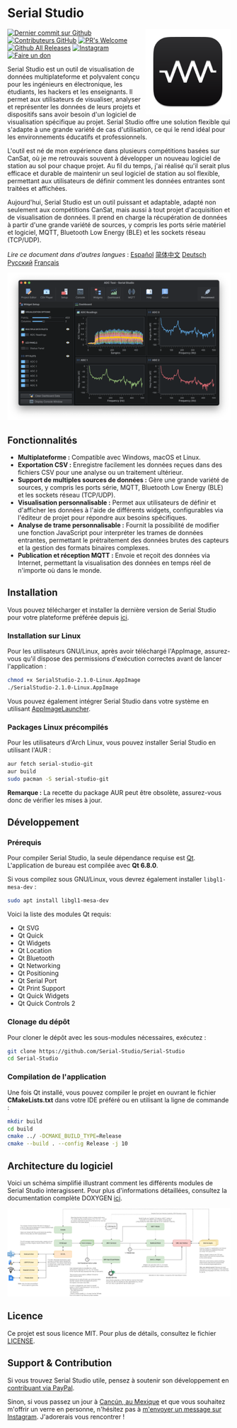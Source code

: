 # Serial Studio

<a href="#">
    <img width="192px" height="192px" src="/doc/icon.svg" align="right" />
</a>

[![Dernier commit sur Github](https://img.shields.io/github/last-commit/Serial-Studio/Serial-Studio?style=for-the-badge&logo=github)](https://github.com/Serial-Studio/Serial-Studio/commits/master)
[![Contributeurs GitHub](https://img.shields.io/github/contributors/Serial-Studio/Serial-Studio?style=for-the-badge&logo=github)](https://github.com/Serial-Studio/Serial-Studio/graphs/contributors)
[![PR's Welcome](https://img.shields.io/badge/PRs-welcome-brightgreen?style=for-the-badge)](https://github.com/Serial-Studio/Serial-Studio/pull/new)
[![Github All Releases](https://img.shields.io/github/downloads/Serial-Studio/Serial-Studio/total.svg?style=for-the-badge&logo=github)](https://github.com/Serial-Studio/Serial-Studio/releases/)
[![Instagram](https://img.shields.io/badge/Instagram-E4405F?style=for-the-badge&logo=instagram&logoColor=white)](https://instagram.com/serialstudio.app)
[![Faire un don](https://img.shields.io/badge/PayPal-00457C?style=for-the-badge&logo=paypal&logoColor=white)](https://www.paypal.com/donate?hosted_button_id=XN68J47QJKYDE)

Serial Studio est un outil de visualisation de données multiplateforme et polyvalent conçu pour les ingénieurs en électronique, les étudiants, les hackers et les enseignants. Il permet aux utilisateurs de visualiser, analyser et représenter les données de leurs projets et dispositifs sans avoir besoin d'un logiciel de visualisation spécifique au projet. Serial Studio offre une solution flexible qui s'adapte à une grande variété de cas d'utilisation, ce qui le rend idéal pour les environnements éducatifs et professionnels.

L'outil est né de mon expérience dans plusieurs compétitions basées sur CanSat, où je me retrouvais souvent à développer un nouveau logiciel de station au sol pour chaque projet. Au fil du temps, j'ai réalisé qu'il serait plus efficace et durable de maintenir un seul logiciel de station au sol flexible, permettant aux utilisateurs de définir comment les données entrantes sont traitées et affichées.

Aujourd'hui, Serial Studio est un outil puissant et adaptable, adapté non seulement aux compétitions CanSat, mais aussi à tout projet d'acquisition et de visualisation de données. Il prend en charge la récupération de données à partir d'une grande variété de sources, y compris les ports série matériel et logiciel, MQTT, Bluetooth Low Energy (BLE) et les sockets réseau (TCP/UDP).

*Lire ce document dans d'autres langues* : [Español](/doc/README_ES.md) [简体中文](/doc/README_ZH.md) [Deutsch](/doc/README_DE.md) [Русский](/doc/README_RU.md) [Français](/doc/README_FR.md)

![Utilisation du logiciel](/doc/screenshot.png)

## Fonctionnalités

- **Multiplateforme :** Compatible avec Windows, macOS et Linux.
- **Exportation CSV :** Enregistre facilement les données reçues dans des fichiers CSV pour une analyse ou un traitement ultérieur.
- **Support de multiples sources de données :** Gère une grande variété de sources, y compris les ports série, MQTT, Bluetooth Low Energy (BLE) et les sockets réseau (TCP/UDP).
- **Visualisation personnalisable :** Permet aux utilisateurs de définir et d'afficher les données à l'aide de différents widgets, configurables via l'éditeur de projet pour répondre aux besoins spécifiques.
- **Analyse de trame personnalisable :** Fournit la possibilité de modifier une fonction JavaScript pour interpréter les trames de données entrantes, permettant le prétraitement des données brutes des capteurs et la gestion des formats binaires complexes.
- **Publication et réception MQTT :** Envoie et reçoit des données via Internet, permettant la visualisation des données en temps réel de n'importe où dans le monde.

## Installation

Vous pouvez télécharger et installer la dernière version de Serial Studio pour votre plateforme préférée depuis [ici](https://github.com/Serial-Studio/Serial-Studio/releases/latest).

### Installation sur Linux

Pour les utilisateurs GNU/Linux, après avoir téléchargé l'AppImage, assurez-vous qu'il dispose des permissions d'exécution correctes avant de lancer l'application :

```bash
chmod +x SerialStudio-2.1.0-Linux.AppImage
./SerialStudio-2.1.0-Linux.AppImage

```

Vous pouvez également intégrer Serial Studio dans votre système en utilisant [AppImageLauncher](https://github.com/TheAssassin/AppImageLauncher/).

### Packages Linux précompilés

Pour les utilisateurs d'Arch Linux, vous pouvez installer Serial Studio en utilisant l'AUR :

```bash
aur fetch serial-studio-git
aur build
sudo pacman -S serial-studio-git
```

**Remarque :** La recette du package AUR peut être obsolète, assurez-vous donc de vérifier les mises à jour.

## Développement

### Prérequis

Pour compiler Serial Studio, la seule dépendance requise est [Qt](http://www.qt.io/download-open-source/). L'application de bureau est compilée avec **Qt 6.8.0**.

Si vous compilez sous GNU/Linux, vous devrez également installer `libgl1-mesa-dev` :

```bash
sudo apt install libgl1-mesa-dev
```

Voici la liste des modules Qt requis:

- Qt SVG
- Qt Quick
- Qt Widgets
- Qt Location
- Qt Bluetooth
- Qt Networking
- Qt Positioning
- Qt Serial Port
- Qt Print Support
- Qt Quick Widgets
- Qt Quick Controls 2

### Clonage du dépôt

Pour cloner le dépôt avec les sous-modules nécessaires, exécutez :

```bash
git clone https://github.com/Serial-Studio/Serial-Studio
cd Serial-Studio
```

### Compilation de l'application

Une fois Qt installé, vous pouvez compiler le projet en ouvrant le fichier **CMakeLists.txt** dans votre IDE préféré ou en utilisant la ligne de commande :

```bash
mkdir build
cd build 
cmake ../ -DCMAKE_BUILD_TYPE=Release
cmake --build . --config Release -j 10
```

## Architecture du logiciel

Voici un schéma simplifié illustrant comment les différents modules de Serial Studio interagissent. Pour plus d'informations détaillées, consultez la documentation complète DOXYGEN [ici](https://serial-studio.github.io/hackers/).

![Architecture](/doc/architecture/architecture.png)

## Licence

Ce projet est sous licence MIT. Pour plus de détails, consultez le fichier [LICENSE](/LICENSE.md).

## Support & Contribution

Si vous trouvez Serial Studio utile, pensez à soutenir son développement en [contribuant via PayPal](https://www.paypal.com/donate?hosted_button_id=XN68J47QJKYDE).

Sinon, si vous passez un jour à [Cancún, au Mexique](https://en.wikipedia.org/wiki/Cancun) et que vous souhaitez m'offrir un verre en personne, n'hésitez pas à [m'envoyer un message sur Instagram](https://instagram.com/aspatru). J'adorerais vous rencontrer !
